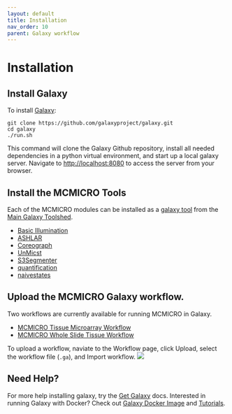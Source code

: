 ```yaml
---
layout: default
title: Installation
nav_order: 10
parent: Galaxy workflow
---
```


# Installation

## Install Galaxy

To install [Galaxy](https://galaxyproject.org/): 
```
git clone https://github.com/galaxyproject/galaxy.git
cd galaxy
./run.sh
```

This command will clone the Galaxy Github repository, install all needed dependencies in a python virtual environment, and start up a local galaxy server. Navigate to [http://localhost:8080](http://localhost:8080) to access the server from your browser.


## Install the MCMICRO Tools
Each of the MCMICRO modules can be installed as a [galaxy tool](https://galaxyproject.org/admin/tools/add-tool-from-toolshed-tutorial/) from the [Main Galaxy Toolshed](http://toolshed.g2.bx.psu.edu/). 
- [Basic Illumination](https://toolshed.g2.bx.psu.edu/view/perssond/basic_illumination/fd8dfd64f25e)
- [ASHLAR](https://toolshed.g2.bx.psu.edu/view/perssond/ashlar/b3054f3d42b2)
- [Coreograph](https://toolshed.g2.bx.psu.edu/view/perssond/coreograph/99308601eaa6)
- [UnMicst](https://toolshed.g2.bx.psu.edu/view/perssond/unmicst/6bec4fef6b2e)
- [S3Segmenter](https://toolshed.g2.bx.psu.edu/view/perssond/s3segmenter/37acf42a824b)
- [quantification](https://toolshed.g2.bx.psu.edu/view/perssond/quantification/928db0f952e3)
- [naivestates](https://toolshed.g2.bx.psu.edu/view/perssond/naivestates/a62b0c62270e)

## Upload the MCMICRO Galaxy workflow.
Two workflows are currently available for running MCMICRO in Galaxy.
- [MCMICRO Tissue Microarray Workflow](https://github.com/ohsu-comp-bio/cycIF-galaxy/blob/master/workflows/Galaxy-Workflow-MCMICRO_TMA_v1.0.0.ga)
- [MCMICRO Whole Slide Tissue Workflow](https://github.com/ohsu-comp-bio/cycIF-galaxy/blob/master/workflows/Galaxy-Workflow-MCMICRO_Tissue_v1.0.0.ga)

To upload a workflow, naviate to the Workflow page, click Upload, select the workflow file (`.ga`), and Import workflow.
<img src="{{ site.baseurl }}/images/galaxy-wf-upload.png" />

## Need Help?
For more help installing galaxy, try the [Get Galaxy](https://galaxyproject.org/admin/get-galaxy/) docs. Interested in running Galaxy with Docker? Check out [Galaxy Docker Image](https://github.com/bgruening/docker-galaxy-stable) and [Tutorials](https://training.galaxyproject.org/training-material/topics/admin/tutorials/galaxy-docker/slides.html#1).
